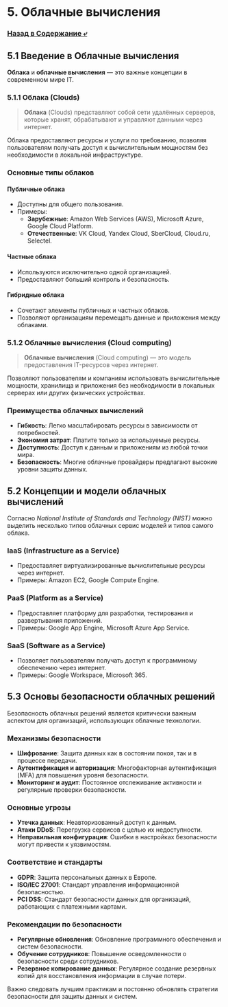 # 5. Облачные вычисления

### [Назад в Содержание ⤶](/README.md)

## 5.1 Введение в Облачные вычисления
**Облака** и **облачные вычисления** — это важные концепции в современном мире IT.  

### 5.1.1 Облака (Clouds)
> **Облака** (Clouds) представляют собой сети удалённых серверов, которые хранят, обрабатывают и управляют данными 
> через интернет.  

Облака предоставляют ресурсы и услуги по требованию, позволяя пользователям получать доступ к вычислительным мощностям 
без необходимости в локальной инфраструктуре.  

### Основные типы облаков
#### Публичные облака
- Доступны для общего пользования.  
- Примеры: 
  - **Зарубежные**: Amazon Web Services (AWS), Microsoft Azure, Google Cloud Platform.  
  - **Отечественные**: VK Cloud, Yandex Cloud, SberCloud, Cloud.ru, Selectel.  

#### Частные облака
- Используются исключительно одной организацией.  
- Предоставляют больший контроль и безопасность.  

#### Гибридные облака
- Сочетают элементы публичных и частных облаков.  
- Позволяют организациям перемещать данные и приложения между облаками.  

### 5.1.2 Облачные вычисления (Cloud computing)
> **Облачные вычисления** (Cloud computing) — это модель предоставления IT-ресурсов через интернет.  

Позволяют пользователям и компаниям использовать вычислительные мощности, хранилища и приложения без необходимости 
в локальных серверах или других физических устройствах.  

### Преимущества облачных вычислений
- **Гибкость**: Легко масштабировать ресурсы в зависимости от потребностей.  
- **Экономия затрат**: Платите только за используемые ресурсы.  
- **Доступность**: Доступ к данным и приложениям из любой точки мира.  
- **Безопасность**: Многие облачные провайдеры предлагают высокие уровни защиты данных.  

## 5.2 Концепции и модели облачных вычислений
Согласно _National Institute of Standards and Technology (NIST)_ можно выделить несколько типов облачных сервис моделей 
и типов самого облака.  

### IaaS (Infrastructure as a Service)
- Предоставляет виртуализированные вычислительные ресурсы через интернет.  
- Примеры: Amazon EC2, Google Compute Engine.  

### PaaS (Platform as a Service)
- Предоставляет платформу для разработки, тестирования и развертывания приложений.  
- Примеры: Google App Engine, Microsoft Azure App Service.  

### SaaS (Software as a Service)
- Позволяет пользователям получать доступ к программному обеспечению через интернет.  
- Примеры: Google Workspace, Microsoft 365.  

## 5.3 Основы безопасности облачных решений
Безопасность облачных решений является критически важным аспектом для организаций, использующих облачные технологии.  

### Механизмы безопасности
- **Шифрование**: Защита данных как в состоянии покоя, так и в процессе передачи.  
- **Аутентификация и авторизация**: Многофакторная аутентификация (MFA) для повышения уровня безопасности.  
- **Мониторинг и аудит**: Постоянное отслеживание активности и регулярные проверки безопасности.  

### Основные угрозы
- **Утечка данных**: Неавторизованный доступ к данным.  
- **Атаки DDoS**: Перегрузка сервисов с целью их недоступности.  
- **Неправильная конфигурация**: Ошибки в настройках безопасности могут привести к уязвимостям.  

### Соответствие и стандарты
- **GDPR**: Защита персональных данных в Европе.  
- **ISO/IEC 27001**: Стандарт управления информационной безопасностью.  
- **PCI DSS**: Стандарт безопасности данных для организаций, работающих с платежными картами.  

### Рекомендации по безопасности
- **Регулярные обновления**: Обновление программного обеспечения и систем безопасности.  
- **Обучение сотрудников**: Повышение осведомленности о безопасности среди сотрудников.  
- **Резервное копирование данных**: Регулярное создание резервных копий для восстановления информации в случае потери.  

Важно следовать лучшим практикам и постоянно обновлять стратегии безопасности для защиты данных и систем.  
